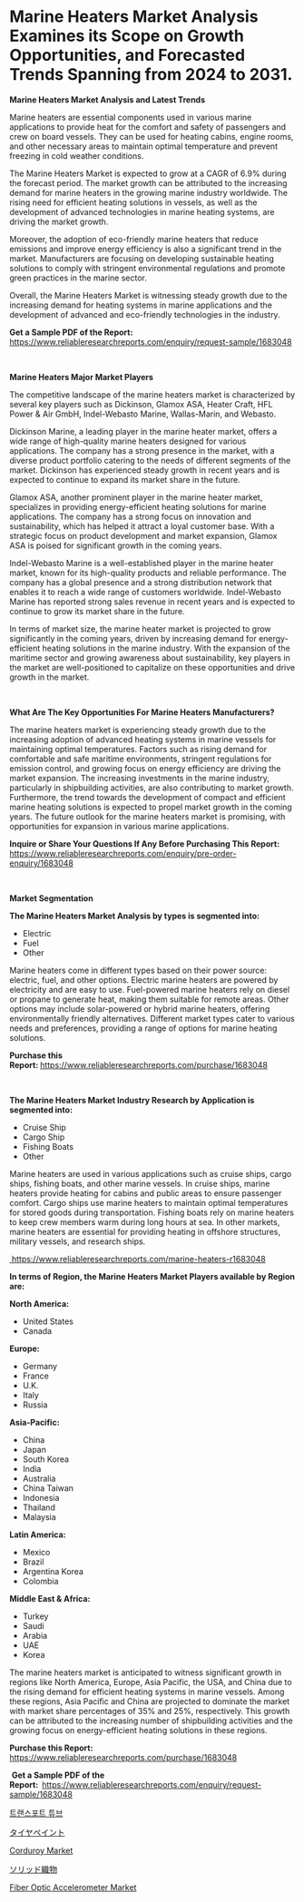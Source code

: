<p><h1>Marine Heaters Market Analysis Examines its Scope on Growth Opportunities, and Forecasted Trends Spanning from 2024 to 2031.</h1></p><p><strong>Marine Heaters Market Analysis and Latest Trends</strong></p>
<p><p>Marine heaters are essential components used in various marine applications to provide heat for the comfort and safety of passengers and crew on board vessels. They can be used for heating cabins, engine rooms, and other necessary areas to maintain optimal temperature and prevent freezing in cold weather conditions.</p><p>The Marine Heaters Market is expected to grow at a CAGR of 6.9% during the forecast period. The market growth can be attributed to the increasing demand for marine heaters in the growing marine industry worldwide. The rising need for efficient heating solutions in vessels, as well as the development of advanced technologies in marine heating systems, are driving the market growth.</p><p>Moreover, the adoption of eco-friendly marine heaters that reduce emissions and improve energy efficiency is also a significant trend in the market. Manufacturers are focusing on developing sustainable heating solutions to comply with stringent environmental regulations and promote green practices in the marine sector.</p><p>Overall, the Marine Heaters Market is witnessing steady growth due to the increasing demand for heating systems in marine applications and the development of advanced and eco-friendly technologies in the industry.</p></p>
<p><strong>Get a Sample PDF of the Report:&nbsp;</strong> <a href="https://www.reliableresearchreports.com/enquiry/request-sample/1683048">https://www.reliableresearchreports.com/enquiry/request-sample/1683048</a></p>
<p>&nbsp;</p>
<p><strong>Marine Heaters Major Market Players</strong></p>
<p><p>The competitive landscape of the marine heaters market is characterized by several key players such as Dickinson, Glamox ASA, Heater Craft, HFL Power & Air GmbH, Indel-Webasto Marine, Wallas-Marin, and Webasto.</p><p>Dickinson Marine, a leading player in the marine heater market, offers a wide range of high-quality marine heaters designed for various applications. The company has a strong presence in the market, with a diverse product portfolio catering to the needs of different segments of the market. Dickinson has experienced steady growth in recent years and is expected to continue to expand its market share in the future.</p><p>Glamox ASA, another prominent player in the marine heater market, specializes in providing energy-efficient heating solutions for marine applications. The company has a strong focus on innovation and sustainability, which has helped it attract a loyal customer base. With a strategic focus on product development and market expansion, Glamox ASA is poised for significant growth in the coming years.</p><p>Indel-Webasto Marine is a well-established player in the marine heater market, known for its high-quality products and reliable performance. The company has a global presence and a strong distribution network that enables it to reach a wide range of customers worldwide. Indel-Webasto Marine has reported strong sales revenue in recent years and is expected to continue to grow its market share in the future.</p><p>In terms of market size, the marine heater market is projected to grow significantly in the coming years, driven by increasing demand for energy-efficient heating solutions in the marine industry. With the expansion of the maritime sector and growing awareness about sustainability, key players in the market are well-positioned to capitalize on these opportunities and drive growth in the market.</p></p>
<p>&nbsp;</p>
<p><strong>What Are The Key Opportunities For Marine Heaters Manufacturers?</strong></p>
<p><p>The marine heaters market is experiencing steady growth due to the increasing adoption of advanced heating systems in marine vessels for maintaining optimal temperatures. Factors such as rising demand for comfortable and safe maritime environments, stringent regulations for emission control, and growing focus on energy efficiency are driving the market expansion. The increasing investments in the marine industry, particularly in shipbuilding activities, are also contributing to market growth. Furthermore, the trend towards the development of compact and efficient marine heating solutions is expected to propel market growth in the coming years. The future outlook for the marine heaters market is promising, with opportunities for expansion in various marine applications.</p></p>
<p><strong>Inquire or Share Your Questions If Any Before Purchasing This Report:</strong> <a href="https://www.reliableresearchreports.com/enquiry/pre-order-enquiry/1683048">https://www.reliableresearchreports.com/enquiry/pre-order-enquiry/1683048</a></p>
<p>&nbsp;</p>
<p><strong>Market Segmentation</strong></p>
<p><strong>The Marine Heaters Market Analysis by types is segmented into:</strong></p>
<p><ul><li>Electric</li><li>Fuel</li><li>Other</li></ul></p>
<p><p>Marine heaters come in different types based on their power source: electric, fuel, and other options. Electric marine heaters are powered by electricity and are easy to use. Fuel-powered marine heaters rely on diesel or propane to generate heat, making them suitable for remote areas. Other options may include solar-powered or hybrid marine heaters, offering environmentally friendly alternatives. Different market types cater to various needs and preferences, providing a range of options for marine heating solutions.</p></p>
<p><strong>Purchase this Report:&nbsp;</strong><a href="https://www.reliableresearchreports.com/purchase/1683048">https://www.reliableresearchreports.com/purchase/1683048</a></p>
<p>&nbsp;</p>
<p><strong>The Marine Heaters Market Industry Research by Application is segmented into:</strong></p>
<p><ul><li>Cruise Ship</li><li>Cargo Ship</li><li>Fishing Boats</li><li>Other</li></ul></p>
<p><p>Marine heaters are used in various applications such as cruise ships, cargo ships, fishing boats, and other marine vessels. In cruise ships, marine heaters provide heating for cabins and public areas to ensure passenger comfort. Cargo ships use marine heaters to maintain optimal temperatures for stored goods during transportation. Fishing boats rely on marine heaters to keep crew members warm during long hours at sea. In other markets, marine heaters are essential for providing heating in offshore structures, military vessels, and research ships.</p></p>
<p><a href="https://www.reliableresearchreports.com/marine-heaters-r1683048">&nbsp;https://www.reliableresearchreports.com/marine-heaters-r1683048</a></p>
<p><strong>In terms of Region, the Marine Heaters Market Players available by Region are:</strong></p>
<p>
    <p> <strong> North America: </strong>
        <ul>
            <li>United States</li>
            <li>Canada</li>
        </ul>
        </p> 
    <p> <strong> Europe: </strong>
        <ul>
            <li>Germany</li>
            <li>France</li>
            <li>U.K.</li>
            <li>Italy</li>
            <li>Russia</li>
        </ul>
        </p> 
    <p> <strong> Asia-Pacific: </strong>
        <ul>
            <li>China</li>
            <li>Japan</li>
            <li>South Korea</li>
            <li>India</li>
            <li>Australia</li>
            <li>China Taiwan</li>
            <li>Indonesia</li>
            <li>Thailand</li>
            <li>Malaysia</li>
        </ul>
        </p> 
    <p> <strong> Latin America: </strong>
        <ul>
            <li>Mexico</li>
            <li>Brazil</li>
            <li>Argentina Korea</li>
            <li>Colombia</li>
        </ul>
        </p> 
    <p> <strong> Middle East & Africa: </strong>
        <ul>
            <li>Turkey</li>
            <li>Saudi</li>
            <li>Arabia</li>
            <li>UAE</li>
            <li>Korea</li>
        </ul>
    </p>
    </p>
<p><p>The marine heaters market is anticipated to witness significant growth in regions like North America, Europe, Asia Pacific, the USA, and China due to the rising demand for efficient heating systems in marine vessels. Among these regions, Asia Pacific and China are projected to dominate the market with market share percentages of 35% and 25%, respectively. This growth can be attributed to the increasing number of shipbuilding activities and the growing focus on energy-efficient heating solutions in these regions.</p></p>
<p><strong>Purchase this Report: </strong><a href="https://www.reliableresearchreports.com/purchase/1683048">https://www.reliableresearchreports.com/purchase/1683048</a></p>
<p>&nbsp;<strong>Get a Sample PDF of the Report:&nbsp;&nbsp;</strong><a href="https://www.reliableresearchreports.com/enquiry/request-sample/1683048">https://www.reliableresearchreports.com/enquiry/request-sample/1683048</a></p>
<p><strong></strong></p>
<p><p><a href="https://github.com/vseigx30c9a1j/Market-Research-Report-List-1/blob/main/757295030598.md">트랜스포트 튜브</a></p><p><a href="https://github.com/dzy793153605/Market-Research-Report-List-1/blob/main/543846633264.md">タイヤペイント</a></p><p><a href="https://issuu.com/reportprime-2/docs/corduroy-market-size-2030.pptx">Corduroy Market</a></p><p><a href="https://github.com/EthanMorar2011/Market-Research-Report-List-1/blob/main/978617233265.md">ソリッド織物</a></p><p><a href="https://github.com/mauripalmi/Market-Research-Report-List-3/blob/main/fiber-optic-accelerometer-market.md">Fiber Optic Accelerometer Market</a></p></p>